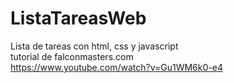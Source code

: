 # ListaTareasWeb
Lista de tareas con html, css y javascript     
tutorial de falconmasters.com     
https://www.youtube.com/watch?v=Gu1WM6k0-e4
